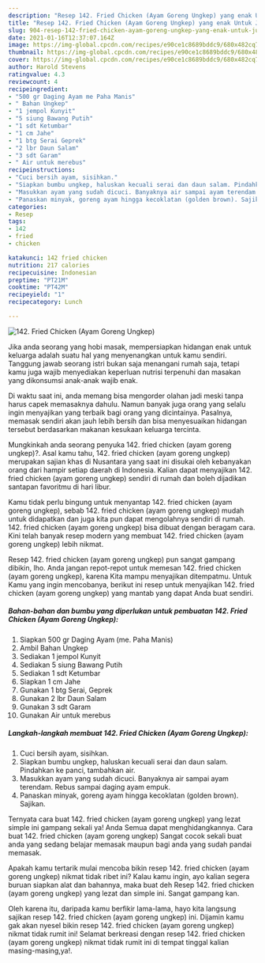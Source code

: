 ```yaml
---
description: "Resep 142. Fried Chicken (Ayam Goreng Ungkep) yang enak Untuk Jualan"
title: "Resep 142. Fried Chicken (Ayam Goreng Ungkep) yang enak Untuk Jualan"
slug: 904-resep-142-fried-chicken-ayam-goreng-ungkep-yang-enak-untuk-jualan
date: 2021-01-16T12:37:07.164Z
image: https://img-global.cpcdn.com/recipes/e90ce1c8689bddc9/680x482cq70/142-fried-chicken-ayam-goreng-ungkep-foto-resep-utama.jpg
thumbnail: https://img-global.cpcdn.com/recipes/e90ce1c8689bddc9/680x482cq70/142-fried-chicken-ayam-goreng-ungkep-foto-resep-utama.jpg
cover: https://img-global.cpcdn.com/recipes/e90ce1c8689bddc9/680x482cq70/142-fried-chicken-ayam-goreng-ungkep-foto-resep-utama.jpg
author: Harold Stevens
ratingvalue: 4.3
reviewcount: 4
recipeingredient:
- "500 gr Daging Ayam me Paha Manis"
- " Bahan Ungkep"
- "1 jempol Kunyit"
- "5 siung Bawang Putih"
- "1 sdt Ketumbar"
- "1 cm Jahe"
- "1 btg Serai Geprek"
- "2 lbr Daun Salam"
- "3 sdt Garam"
- " Air untuk merebus"
recipeinstructions:
- "Cuci bersih ayam, sisihkan."
- "Siapkan bumbu ungkep, haluskan kecuali serai dan daun salam. Pindahkan ke panci, tambahkan air."
- "Masukkan ayam yang sudah dicuci. Banyaknya air sampai ayam terendam. Rebus sampai daging ayam empuk."
- "Panaskan minyak, goreng ayam hingga kecoklatan (golden brown). Sajikan."
categories:
- Resep
tags:
- 142
- fried
- chicken

katakunci: 142 fried chicken 
nutrition: 217 calories
recipecuisine: Indonesian
preptime: "PT21M"
cooktime: "PT42M"
recipeyield: "1"
recipecategory: Lunch

---
```



![142. Fried Chicken (Ayam Goreng Ungkep)](https://img-global.cpcdn.com/recipes/e90ce1c8689bddc9/680x482cq70/142-fried-chicken-ayam-goreng-ungkep-foto-resep-utama.jpg)

Jika anda seorang yang hobi masak, mempersiapkan hidangan enak untuk keluarga adalah suatu hal yang menyenangkan untuk kamu sendiri. Tanggung jawab seorang istri bukan saja menangani rumah saja, tetapi kamu juga wajib menyediakan keperluan nutrisi terpenuhi dan masakan yang dikonsumsi anak-anak wajib enak.

Di waktu  saat ini, anda memang bisa mengorder olahan jadi meski tanpa harus capek memasaknya dahulu. Namun banyak juga orang yang selalu ingin menyajikan yang terbaik bagi orang yang dicintainya. Pasalnya, memasak sendiri akan jauh lebih bersih dan bisa menyesuaikan hidangan tersebut berdasarkan makanan kesukaan keluarga tercinta. 



Mungkinkah anda seorang penyuka 142. fried chicken (ayam goreng ungkep)?. Asal kamu tahu, 142. fried chicken (ayam goreng ungkep) merupakan sajian khas di Nusantara yang saat ini disukai oleh kebanyakan orang dari hampir setiap daerah di Indonesia. Kalian dapat menyajikan 142. fried chicken (ayam goreng ungkep) sendiri di rumah dan boleh dijadikan santapan favoritmu di hari libur.

Kamu tidak perlu bingung untuk menyantap 142. fried chicken (ayam goreng ungkep), sebab 142. fried chicken (ayam goreng ungkep) mudah untuk didapatkan dan juga kita pun dapat mengolahnya sendiri di rumah. 142. fried chicken (ayam goreng ungkep) bisa dibuat dengan beragam cara. Kini telah banyak resep modern yang membuat 142. fried chicken (ayam goreng ungkep) lebih nikmat.

Resep 142. fried chicken (ayam goreng ungkep) pun sangat gampang dibikin, lho. Anda jangan repot-repot untuk memesan 142. fried chicken (ayam goreng ungkep), karena Kita mampu menyajikan ditempatmu. Untuk Kamu yang ingin mencobanya, berikut ini resep untuk menyajikan 142. fried chicken (ayam goreng ungkep) yang mantab yang dapat Anda buat sendiri.

<!--inarticleads1-->

##### Bahan-bahan dan bumbu yang diperlukan untuk pembuatan 142. Fried Chicken (Ayam Goreng Ungkep):

1. Siapkan 500 gr Daging Ayam (me. Paha Manis)
1. Ambil  Bahan Ungkep
1. Sediakan 1 jempol Kunyit
1. Sediakan 5 siung Bawang Putih
1. Sediakan 1 sdt Ketumbar
1. Siapkan 1 cm Jahe
1. Gunakan 1 btg Serai, Geprek
1. Gunakan 2 lbr Daun Salam
1. Gunakan 3 sdt Garam
1. Gunakan  Air untuk merebus




<!--inarticleads2-->

##### Langkah-langkah membuat 142. Fried Chicken (Ayam Goreng Ungkep):

1. Cuci bersih ayam, sisihkan.
1. Siapkan bumbu ungkep, haluskan kecuali serai dan daun salam. Pindahkan ke panci, tambahkan air.
1. Masukkan ayam yang sudah dicuci. Banyaknya air sampai ayam terendam. Rebus sampai daging ayam empuk.
1. Panaskan minyak, goreng ayam hingga kecoklatan (golden brown). Sajikan.




Ternyata cara buat 142. fried chicken (ayam goreng ungkep) yang lezat simple ini gampang sekali ya! Anda Semua dapat menghidangkannya. Cara buat 142. fried chicken (ayam goreng ungkep) Sangat cocok sekali buat anda yang sedang belajar memasak maupun bagi anda yang sudah pandai memasak.

Apakah kamu tertarik mulai mencoba bikin resep 142. fried chicken (ayam goreng ungkep) nikmat tidak ribet ini? Kalau kamu ingin, ayo kalian segera buruan siapkan alat dan bahannya, maka buat deh Resep 142. fried chicken (ayam goreng ungkep) yang lezat dan simple ini. Sangat gampang kan. 

Oleh karena itu, daripada kamu berfikir lama-lama, hayo kita langsung sajikan resep 142. fried chicken (ayam goreng ungkep) ini. Dijamin kamu gak akan nyesel bikin resep 142. fried chicken (ayam goreng ungkep) nikmat tidak rumit ini! Selamat berkreasi dengan resep 142. fried chicken (ayam goreng ungkep) nikmat tidak rumit ini di tempat tinggal kalian masing-masing,ya!.

